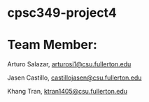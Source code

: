 # cpsc349-project4
# Team Member:
Arturo Salazar, arturosi1@csu.fullerton.edu

Jasen Castillo, castillojasen@csu.fullerton.edu

Khang Tran, ktran1405@csu.fullerton.edu

